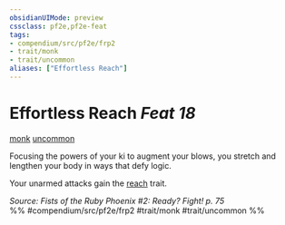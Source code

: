 ```yaml
---
obsidianUIMode: preview
cssclass: pf2e,pf2e-feat
tags:
- compendium/src/pf2e/frp2
- trait/monk
- trait/uncommon
aliases: ["Effortless Reach"]
---
```

# Effortless Reach  *Feat 18*  
[monk](/rules/traits/monk.md)  [uncommon](/rules/traits/uncommon.md)  


Focusing the powers of your ki to augment your blows, you stretch and lengthen your body in ways that defy logic.

Your unarmed attacks gain the [reach](/rules/traits/reach.md) trait.

*Source: Fists of the Ruby Phoenix #2: Ready? Fight! p. 75*  
%% #compendium/src/pf2e/frp2 #trait/monk #trait/uncommon %%